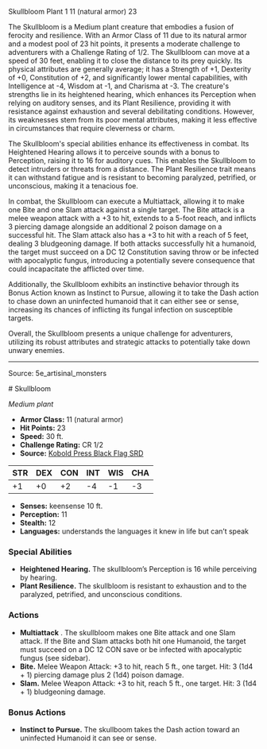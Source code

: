 <MonsterName/>Skullbloom</MonsterName>
<CreatureType/>Plant</CreatureType>
<CR/>1</CR>
<AC/>11 (natural armor)</AC>
<HP/>23</HP>
<summary>The Skullbloom is a Medium plant creature that embodies a fusion of ferocity and resilience. With an Armor Class of 11 due to its natural armor and a modest pool of 23 hit points, it presents a moderate challenge to adventurers with a Challenge Rating of 1/2. The Skullbloom can move at a speed of 30 feet, enabling it to close the distance to its prey quickly. Its physical attributes are generally average; it has a Strength of +1, Dexterity of +0, Constitution of +2, and significantly lower mental capabilities, with Intelligence at -4, Wisdom at -1, and Charisma at -3. The creature's strengths lie in its heightened hearing, which enhances its Perception when relying on auditory senses, and its Plant Resilience, providing it with resistance against exhaustion and several debilitating conditions. However, its weaknesses stem from its poor mental attributes, making it less effective in circumstances that require cleverness or charm.</summary>

<detail>

The Skullbloom's special abilities enhance its effectiveness in combat. Its Heightened Hearing allows it to perceive sounds with a bonus to Perception, raising it to 16 for auditory cues. This enables the Skullbloom to detect intruders or threats from a distance. The Plant Resilience trait means it can withstand fatigue and is resistant to becoming paralyzed, petrified, or unconscious, making it a tenacious foe.

In combat, the Skullbloom can execute a Multiattack, allowing it to make one Bite and one Slam attack against a single target. The Bite attack is a melee weapon attack with a +3 to hit, extends to a 5-foot reach, and inflicts 3 piercing damage alongside an additional 2 poison damage on a successful hit. The Slam attack also has a +3 to hit with a reach of 5 feet, dealing 3 bludgeoning damage. If both attacks successfully hit a humanoid, the target must succeed on a DC 12 Constitution saving throw or be infected with apocalyptic fungus, introducing a potentially severe consequence that could incapacitate the afflicted over time.

Additionally, the Skullbloom exhibits an instinctive behavior through its Bonus Action known as Instinct to Pursue, allowing it to take the Dash action to chase down an uninfected humanoid that it can either see or sense, increasing its chances of inflicting its fungal infection on susceptible targets.

Overall, the Skullbloom presents a unique challenge for adventurers, utilizing its robust attributes and strategic attacks to potentially take down unwary enemies.</detail>



---

Source: 5e_artisinal_monsters

<statblock>
# Skullbloom

*Medium plant*

- **Armor Class:** 11 (natural armor)
- **Hit Points:** 23
- **Speed:** 30 ft.
- **Challenge Rating:** CR 1/2
- **Source:** [Kobold Press Black Flag SRD](https://koboldpress.com/black-flag-roleplaying/)

| STR | DEX | CON | INT | WIS | CHA |
| --- | --- | --- | --- | --- | --- |
| +1 | +0 | +2 | -4 | -1 | -3 |

- **Senses:** keensense 10 ft.
- **Perception:** 11
- **Stealth:** 12
- **Languages:** understands the languages it knew in life but can’t speak

### Special Abilities

- **Heightened Hearing.** The skullbloom’s Perception is 16 while perceiving by hearing.
- **Plant Resilience.** The skullbloom is resistant to exhaustion and to the paralyzed, petrified, and unconscious conditions.

### Actions

- **Multiattack** . The skullbloom makes one Bite attack and one Slam attack. If the Bite and Slam attacks both hit one Humanoid, the target must succeed on a DC 12 CON save or be infected with apocalyptic fungus (see sidebar).
- **Bite.** Melee Weapon Attack: +3 to hit, reach 5 ft., one target. Hit: 3 (1d4 + 1) piercing damage plus 2 (1d4) poison damage.
- **Slam.** Melee Weapon Attack: +3 to hit, reach 5 ft., one target. Hit: 3 (1d4 + 1) bludgeoning damage.

### Bonus Actions

- **Instinct to Pursue.** The skullboom takes the Dash action toward an uninfected Humanoid it can see or sense.

</statblock>


